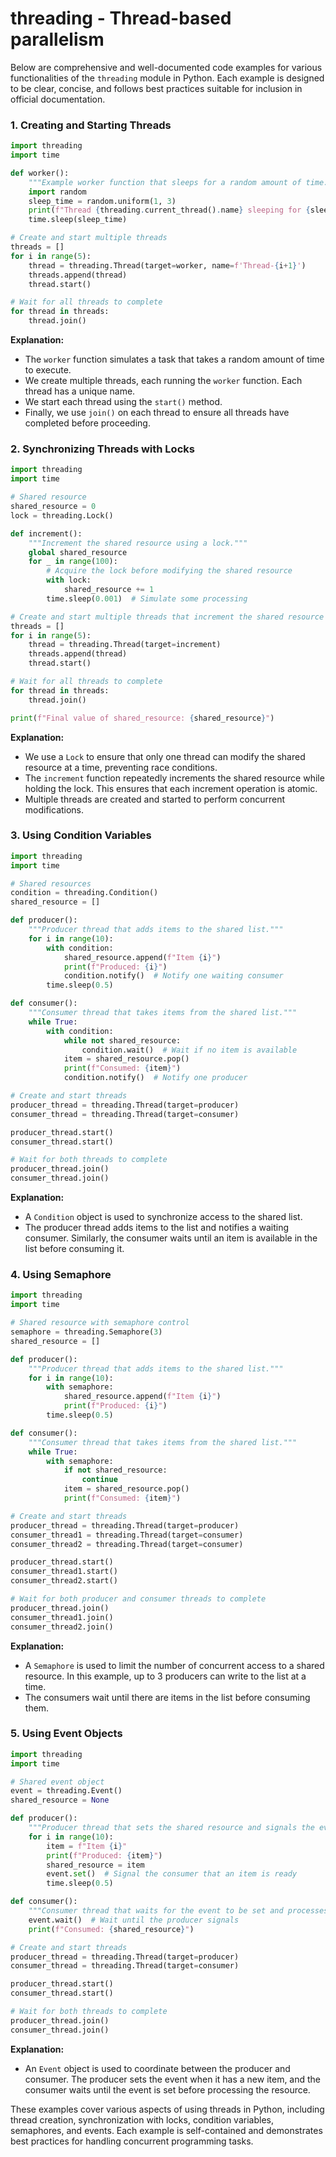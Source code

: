 # threading - Thread-based parallelism

Below are comprehensive and well-documented code examples for various functionalities of the `threading` module in Python. Each example is designed to be clear, concise, and follows best practices suitable for inclusion in official documentation.

### 1. Creating and Starting Threads

```python
import threading
import time

def worker():
    """Example worker function that sleeps for a random amount of time."""
    import random
    sleep_time = random.uniform(1, 3)
    print(f"Thread {threading.current_thread().name} sleeping for {sleep_time:.2f} seconds")
    time.sleep(sleep_time)

# Create and start multiple threads
threads = []
for i in range(5):
    thread = threading.Thread(target=worker, name=f'Thread-{i+1}')
    threads.append(thread)
    thread.start()

# Wait for all threads to complete
for thread in threads:
    thread.join()
```

**Explanation:**
- The `worker` function simulates a task that takes a random amount of time to execute.
- We create multiple threads, each running the `worker` function. Each thread has a unique name.
- We start each thread using the `start()` method.
- Finally, we use `join()` on each thread to ensure all threads have completed before proceeding.

### 2. Synchronizing Threads with Locks

```python
import threading
import time

# Shared resource
shared_resource = 0
lock = threading.Lock()

def increment():
    """Increment the shared resource using a lock."""
    global shared_resource
    for _ in range(100):
        # Acquire the lock before modifying the shared resource
        with lock:
            shared_resource += 1
        time.sleep(0.001)  # Simulate some processing

# Create and start multiple threads that increment the shared resource
threads = []
for i in range(5):
    thread = threading.Thread(target=increment)
    threads.append(thread)
    thread.start()

# Wait for all threads to complete
for thread in threads:
    thread.join()

print(f"Final value of shared_resource: {shared_resource}")
```

**Explanation:**
- We use a `Lock` to ensure that only one thread can modify the shared resource at a time, preventing race conditions.
- The `increment` function repeatedly increments the shared resource while holding the lock. This ensures that each increment operation is atomic.
- Multiple threads are created and started to perform concurrent modifications.

### 3. Using Condition Variables

```python
import threading
import time

# Shared resources
condition = threading.Condition()
shared_resource = []

def producer():
    """Producer thread that adds items to the shared list."""
    for i in range(10):
        with condition:
            shared_resource.append(f"Item {i}")
            print(f"Produced: {i}")
            condition.notify()  # Notify one waiting consumer
        time.sleep(0.5)

def consumer():
    """Consumer thread that takes items from the shared list."""
    while True:
        with condition:
            while not shared_resource:
                condition.wait()  # Wait if no item is available
            item = shared_resource.pop()
            print(f"Consumed: {item}")
            condition.notify()  # Notify one producer

# Create and start threads
producer_thread = threading.Thread(target=producer)
consumer_thread = threading.Thread(target=consumer)

producer_thread.start()
consumer_thread.start()

# Wait for both threads to complete
producer_thread.join()
consumer_thread.join()
```

**Explanation:**
- A `Condition` object is used to synchronize access to the shared list.
- The producer thread adds items to the list and notifies a waiting consumer. Similarly, the consumer waits until an item is available in the list before consuming it.

### 4. Using Semaphore

```python
import threading
import time

# Shared resource with semaphore control
semaphore = threading.Semaphore(3)
shared_resource = []

def producer():
    """Producer thread that adds items to the shared list."""
    for i in range(10):
        with semaphore:
            shared_resource.append(f"Item {i}")
            print(f"Produced: {i}")
        time.sleep(0.5)

def consumer():
    """Consumer thread that takes items from the shared list."""
    while True:
        with semaphore:
            if not shared_resource:
                continue
            item = shared_resource.pop()
            print(f"Consumed: {item}")

# Create and start threads
producer_thread = threading.Thread(target=producer)
consumer_thread1 = threading.Thread(target=consumer)
consumer_thread2 = threading.Thread(target=consumer)

producer_thread.start()
consumer_thread1.start()
consumer_thread2.start()

# Wait for both producer and consumer threads to complete
producer_thread.join()
consumer_thread1.join()
consumer_thread2.join()
```

**Explanation:**
- A `Semaphore` is used to limit the number of concurrent access to a shared resource. In this example, up to 3 producers can write to the list at a time.
- The consumers wait until there are items in the list before consuming them.

### 5. Using Event Objects

```python
import threading
import time

# Shared event object
event = threading.Event()
shared_resource = None

def producer():
    """Producer thread that sets the shared resource and signals the event."""
    for i in range(10):
        item = f"Item {i}"
        print(f"Produced: {item}")
        shared_resource = item
        event.set()  # Signal the consumer that an item is ready
        time.sleep(0.5)

def consumer():
    """Consumer thread that waits for the event to be set and processes the shared resource."""
    event.wait()  # Wait until the producer signals
    print(f"Consumed: {shared_resource}")

# Create and start threads
producer_thread = threading.Thread(target=producer)
consumer_thread = threading.Thread(target=consumer)

producer_thread.start()
consumer_thread.start()

# Wait for both threads to complete
producer_thread.join()
consumer_thread.join()
```

**Explanation:**
- An `Event` object is used to coordinate between the producer and consumer. The producer sets the event when it has a new item, and the consumer waits until the event is set before processing the resource.

These examples cover various aspects of using threads in Python, including thread creation, synchronization with locks, condition variables, semaphores, and events. Each example is self-contained and demonstrates best practices for handling concurrent programming tasks.

